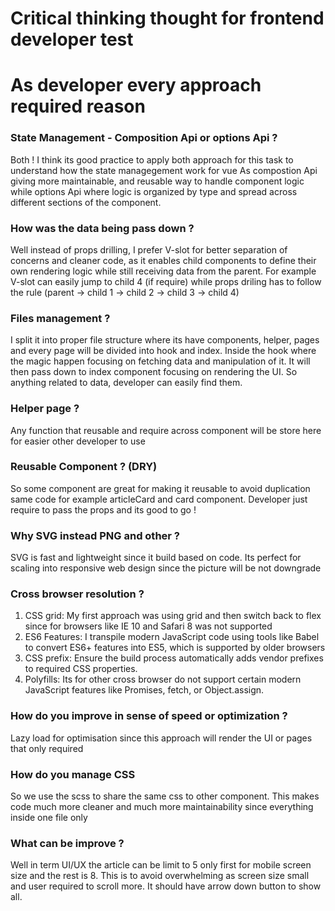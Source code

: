# Critical thinking thought for frontend developer test
# As developer every approach required reason

### State Management - Composition Api or options Api ?

Both ! I think its good practice to apply both approach for this task to understand how the state managegement work for vue
As compostion Api giving more maintainable, and reusable way to handle component logic
while options Api where logic is organized by type and spread across different sections of the component.

### How was the data being pass down ?

Well instead of props drilling, I prefer V-slot for better separation of concerns and cleaner code, as it enables child components to define their own rendering logic while still receiving data from the parent. For example V-slot can easily jump to child 4 (if require) while props driling has to follow the rule (parent -> child 1 -> child 2 -> child 3 -> child 4)

### Files management ?

I split it into proper file structure where its have components, helper, pages and every page will be divided into hook and index.
Inside the hook where the magic happen focusing on fetching data and manipulation of it. It will then pass down to index component focusing on rendering the UI. So anything related to data, developer can easily find them.

### Helper page ?

Any function that reusable and require across component will be store here for easier other developer to use

### Reusable Component ? (DRY) 

So some component are great for making it reusable to avoid duplication same code for example articleCard and card component.
Developer just require to pass the props and its good to go !

### Why SVG instead PNG and other ?

SVG is fast and lightweight since it build based on code. Its perfect for scaling into responsive web design since the picture will be not downgrade

### Cross browser resolution ?

1. CSS grid: My first approach was using grid and then switch back to flex since for browsers like IE 10 and Safari 8 was not supported
2. ES6 Features: I transpile modern JavaScript code using tools like Babel to convert ES6+ features into ES5, which is supported by older browsers 
3. CSS prefix: Ensure the build process automatically adds vendor prefixes to required CSS properties.
4. Polyfills: Its for other cross browser do not support certain modern JavaScript features like Promises, fetch, or Object.assign.

### How do you improve in sense of speed or optimization ?

Lazy load for optimisation since this approach will render the UI or pages that only required

### How do you manage CSS

So we use the scss to share the same css to other component. This makes code much more cleaner and much more maintainability since everything inside one file only

### What can be improve ?

Well in term UI/UX the article can be limit to 5 only first for mobile screen size and the rest is 8. This is to avoid overwhelming as screen size small and user required to scroll more. It should have arrow down button to show all. 